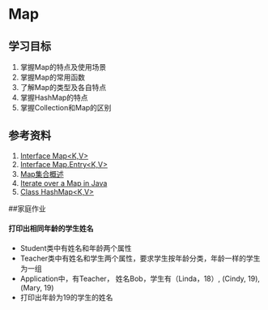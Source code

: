 # Map

## 学习目标
1. 掌握Map的特点及使用场景
2. 掌握Map的常用函数
3. 了解Map的类型及各自特点
4. 掌握HashMap的特点
5. 掌握Collection和Map的区别

## 参考资料
1. [Interface Map<K,V>](https://docs.oracle.com/javase/8/docs/api/java/util/Map.html)
2. [Interface Map.Entry<K,V>](https://docs.oracle.com/javase/8/docs/api/java/util/Map.Entry.html)
3. [Map集合概述](https://www.bilibili.com/video/av79312032?p=274)
4. [Iterate over a Map in Java](https://www.baeldung.com/java-iterate-map)
5. [Class HashMap<K,V>](https://docs.oracle.com/javase/8/docs/api/java/util/HashMap.html)

##家庭作业
#### 打印出相同年龄的学生姓名
* Student类中有姓名和年龄两个属性
* Teacher类中有姓名和学生两个属性，要求学生按年龄分类，年龄一样的学生为一组
* Application中，有Teacher， 姓名Bob，学生有（Linda，18）, (Cindy, 19), (Mary, 19)
* 打印出年龄为19的学生的姓名
